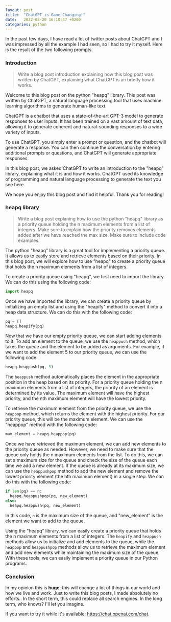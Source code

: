 ```yaml
---
layout: post
title:  "ChatGPT is Game Changing!"
date:   2022-08-20 16:10:47 +0200
categories: python
---
```


In the past few days, I have read a lot of twitter posts about ChatGPT and I was impressed by all the example I had seen, so I had to try it myself.
Here is the result of the two following prompts. 

### Introduction 
> Write a blog post introduction explaining how this blog post was written by ChatGPT, explaining what ChatGPT is an briefly how it works.

Welcome to this blog post on the python "heapq" library. This post was written by ChatGPT, a natural language processing tool that uses machine learning algorithms to generate human-like text.

ChatGPT is a chatbot that uses a state-of-the-art GPT-3 model to generate responses to user inputs. It has been trained on a vast amount of text data, allowing it to generate coherent and natural-sounding responses to a wide variety of inputs.

To use ChatGPT, you simply enter a prompt or question, and the chatbot will generate a response. You can then continue the conversation by entering additional prompts or questions, and ChatGPT will generate appropriate responses.

In this blog post, we asked ChatGPT to write an introduction to the "heapq" library, explaining what it is and how it works. ChatGPT used its knowledge of programming and natural language processing to generate the text you see here.

We hope you enjoy this blog post and find it helpful. Thank you for reading!

### heapq library
> Write a blog post explaning how to use the python "heapq" library as a priority queue holding the n maximum elements from a list of integers. Make sure to explain how the priority removes elements added after we have reached the max size. Make sure to include code examples.

The python "heapq" library is a great tool for implementing a priority queue. It allows us to easily store and retrieve elements based on their priority. In this blog post, we will explore how to use "heapq" to create a priority queue that holds the n maximum elements from a list of integers.

To create a priority queue using "heapq", we first need to import the library. We can do this using the following code:
```python
import heapq
```
Once we have imported the library, we can create a priority queue by initializing an empty list and using the "heapify" method to convert it into a heap data structure. We can do this with the following code:
```python
pq = []
heapq.heapify(pq)
```
Now that we have our empty priority queue, we can start adding elements to it. To add an element to the queue, we use the `heappush` method, which takes the queue and the element to be added as arguments. For example, if we want to add the element 5 to our priority queue, we can use the following code:
```python
heapq.heappush(pq, 5)
```
The `heappush` method automatically places the element in the appropriate position in the heap based on its priority. For a priority queue holding the n maximum elements from a list of integers, the priority of an element is determined by its value. The maximum element will have the highest priority, and the nth maximum element will have the lowest priority.

To retrieve the maximum element from the priority queue, we use the `heappop` method, which returns the element with the highest priority. For our priority queue, this will be the maximum element. We can use the "heappop" method with the following code:
```python
max_element = heapq.heappop(pq)
```

Once we have retrieved the maximum element, we can add new elements to the priority queue as needed. However, we need to make sure that the queue only holds the n maximum elements from the list. To do this, we can set a maximum size for the queue and check the size of the queue each time we add a new element. If the queue is already at its maximum size, we can use the `heappushpop` method to add the new element and remove the lowest priority element (the nth maximum element) in a single step. We can do this with the following code:
```python
if len(pq) == n:
  heapq.heappushpop(pq, new_element)
else:
  heapq.heappush(pq, new_element)
```
In this code, `n` is the maximum size of the queue, and "new_element" is the element we want to add to the queue.

Using the "heapq" library, we can easily create a priority queue that holds the n maximum elements from a list of integers. The `heapify` and `heappush` methods allow us to initialize and add elements to the queue, while the `heappop` and `heappushpop` methods allow us to retrieve the maximum element and add new elements while maintaining the maximum size of the queue. With these tools, we can easily implement a priority queue in our Python programs.

### Conclusion
In my opinion this is **huge**, this will change a lot of things in our world and how we live and work. 
Just to write this blog posts, I made absolutely no efforts..
In the short term, this could replace all search engines. 
In the long term, who knows? I'll let you imagine.

If you want to try it while it's available: https://chat.openai.com/chat. 